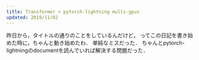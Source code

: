 ```yaml
---
title: Transformer + pytorch-lightning multi-gpus
updated: 2019/11/02
---
```


昨日から，タイトルの通りのことをしているんだけど，
ってこの日記を書き始めた時に，ちゃんと動き始めたわ．
単純なミスだった．
ちゃんとpytorch-lightningのdocumentを読んでいれば解決する問題だった．
